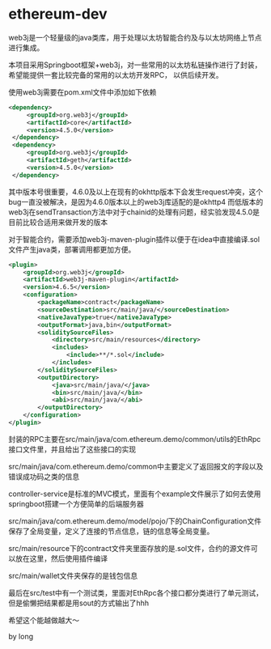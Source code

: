 # ethereum-dev
web3j是一个轻量级的java类库，用于处理以太坊智能合约及与以太坊网络上节点进行集成。

本项目采用Springboot框架+web3j，对一些常用的以太坊私链操作进行了封装，希望能提供一套比较完备的常用的以太坊开发RPC，
以供后续开发。

使用web3j需要在pom.xml文件中添加如下依赖
```xml
<dependency>
     <groupId>org.web3j</groupId>
     <artifactId>core</artifactId>
     <version>4.5.0</version>
 </dependency>
 <dependency>
     <groupId>org.web3j</groupId>
     <artifactId>geth</artifactId>
     <version>4.5.0</version>
 </dependency>
```
其中版本号很重要，4.6.0及以上在现有的okhttp版本下会发生request冲突，这个bug一直没被解决，是因为4.6.0版本以上的web3j库适配的是okhttp4
而低版本的web3j在sendTransaction方法中对于chainid的处理有问题，经实验发现4.5.0是目前比较合适用来做开发的版本

对于智能合约，需要添加web3j-maven-plugin插件以便于在idea中直接编译.sol文件产生java类，部署调用都更加方便。
```xml
<plugin>
    <groupId>org.web3j</groupId>
    <artifactId>web3j-maven-plugin</artifactId>
    <version>4.6.5</version>
    <configuration>
        <packageName>contract</packageName>
        <sourceDestination>src/main/java/</sourceDestination>
        <nativeJavaType>true</nativeJavaType>
        <outputFormat>java,bin</outputFormat>
        <soliditySourceFiles>
            <directory>src/main/resources</directory>
            <includes>
                <include>**/*.sol</include>
            </includes>
        </soliditySourceFiles>
        <outputDirectory>
            <java>src/main/java/</java>
            <bin>src/main/java/</bin>
            <abi>src/main/java/</abi>
        </outputDirectory>
    </configuration>
</plugin>
```
封装的RPC主要在src/main/java/com.ethereum.demo/common/utils的EthRpc接口文件里，并且给出了这些接口的实现

src/main/java/com.ethereum.demo/common中主要定义了返回报文的字段以及错误成功码之类的信息

controller-service是标准的MVC模式，里面有个example文件展示了如何去使用springboot搭建一个方便简单的后端服务器

src/main/java/com.ethereum.demo/model/pojo/下的ChainConfiguration文件保存了全局变量，定义了连接的节点信息，链的信息等全局变量。

src/main/resource下的contract文件夹里面存放的是.sol文件，合约的源文件可以放在这里，然后使用插件编译

src/main/wallet文件夹保存的是钱包信息

最后在src/test中有一个测试类，里面对EthRpc各个接口都分类进行了单元测试，但是偷懒把结果都是用sout的方式输出了hhh

希望这个能越做越大～

by long